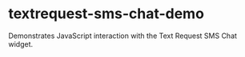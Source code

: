 # textrequest-sms-chat-demo
Demonstrates JavaScript interaction with the Text Request SMS Chat widget.
